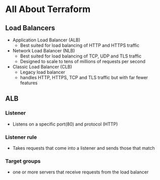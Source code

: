 # All About Terraform

## Load Balancers
  - Application Load Balancer (ALB)
      - Best suited for load balancing of HTTP and HTTPS traffic
  - Network Load Balancer (NLB)
      - Best suited for load balancing of TCP, UDP and TLS traffic
      - Designed to scale to tens of millions of requests per second
  - Classic Load Balancer (CLB)
      - Legacy load balancer
      - handles HTTP, HTTPS, TCP and TLS traffic but with far fewer features

## ALB

### Listener
  - Listens on a specific port(80) and protocol (HTTP)

### Listener rule
  - Takes requests that come into a listener and sends those that match 

### Target groups
  - one or more servers that receive requests from the load balancer
